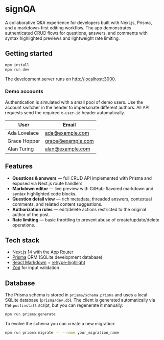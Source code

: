 # signQA

A collaborative Q&A experience for developers built with Next.js, Prisma, and a markdown-first editing workflow. The app demonstrates authenticated CRUD flows for questions, answers, and comments with syntax highlighted previews and lightweight rate limiting.

## Getting started

```bash
npm install
npm run dev
```

The development server runs on [http://localhost:3000](http://localhost:3000).

### Demo accounts

Authentication is simulated with a small pool of demo users. Use the account switcher in the header to impersonate different authors. All API requests send the required `x-user-id` header automatically.

| User            | Email             |
|-----------------|-------------------|
| Ada Lovelace    | ada@example.com   |
| Grace Hopper    | grace@example.com |
| Alan Turing     | alan@example.com  |

## Features

- **Questions & answers** — full CRUD API implemented with Prisma and exposed via Next.js route handlers.
- **Markdown editor** — live preview with GitHub-flavored markdown and syntax highlighted code blocks.
- **Question detail view** — rich metadata, threaded answers, contextual comments, and related content suggestions.
- **Authorization rules** — edit/delete actions restricted to the original author of the post.
- **Rate limiting** — basic throttling to prevent abuse of create/update/delete operations.

## Tech stack

- [Next.js 14](https://nextjs.org/) with the App Router
- [Prisma](https://www.prisma.io/) ORM (SQLite development database)
- [React Markdown](https://github.com/remarkjs/react-markdown) + [rehype-highlight](https://github.com/rehypejs/rehype-highlight)
- [Zod](https://zod.dev/) for input validation

## Database

The Prisma schema is stored in `prisma/schema.prisma` and uses a local SQLite database (`prisma/dev.db`). The client is generated automatically via the `postinstall` script, but you can regenerate it manually:

```bash
npm run prisma:generate
```

To evolve the schema you can create a new migration:

```bash
npm run prisma:migrate -- --name your_migration_name
```
